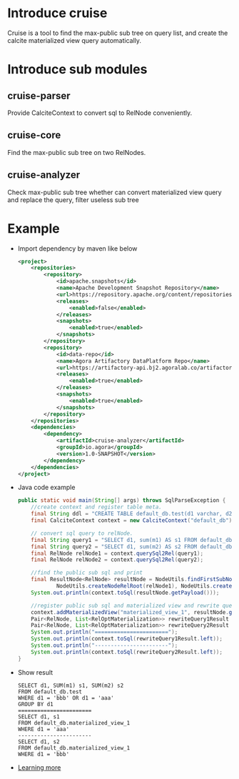 # Introduce cruise
Cruise is a tool to find the max-public sub tree on query list, and create the calcite materialized view query automatically. 
# Introduce sub modules
## cruise-parser
Provide CalciteContext to convert sql to RelNode conveniently. 

## cruise-core
Find the max-public sub tree on two RelNodes.

## cruise-analyzer
Check max-public sub tree whether can convert materialized view query and replace the query, filter useless sub tree 

# Example
-  Import dependency by maven like below
    ```xml
    <project>
        <repositories>
            <repository>
                <id>apache.snapshots</id>
                <name>Apache Development Snapshot Repository</name>
                <url>https://repository.apache.org/content/repositories/snapshots/</url>
                <releases>
                    <enabled>false</enabled>
                </releases>
                <snapshots>
                    <enabled>true</enabled>
                </snapshots>
            </repository>
            <repository>
                <id>data-repo</id>
                <name>Agora Artifactory DataPlatform Repo</name>
                <url>https://artifactory-api.bj2.agoralab.co/artifactory/DataPlatform-local</url>
                <releases>
                    <enabled>true</enabled>
                </releases>
                <snapshots>
                    <enabled>true</enabled>
                </snapshots>
            </repository>
        </repositories>
        <dependencies>
            <dependency>
                <artifactId>cruise-analyzer</artifactId>
                <groupId>io.agora</groupId>
                <version>1.0-SNAPSHOT</version>
            </dependency>
        </dependencies>
    </project>
    ```
- Java code example
    ```java
    public static void main(String[] args) throws SqlParseException {
        //create context and register table meta.
        final String ddl = "CREATE TABLE default_db.test(d1 varchar, d2 varchar, m1 int, m2 bigint)";
        final CalciteContext context = new CalciteContext("default_db").addTables(ddl);

        // convert sql query to relNode.
        final String query1 = "SELECT d1, sum(m1) AS s1 FROM default_db.test WHERE d1 = 'aaa' GROUP BY d1";
        final String query2 = "SELECT d1, sum(m2) AS s2 FROM default_db.test WHERE d1 = 'bbb' GROUP BY d1";
        final RelNode relNode1 = context.querySql2Rel(query1);
        final RelNode relNode2 = context.querySql2Rel(query2);

        //find the public sub sql and print
        final ResultNode<RelNode> resultNode = NodeUtils.findFirstSubNode(
                NodeUtils.createNodeRelRoot(relNode1), NodeUtils.createNodeRelRoot(relNode2));
        System.out.println(context.toSql(resultNode.getPayload()));

        //register public sub sql and materialized view and rewrite query sql
        context.addMaterializedView("materialized_view_1", resultNode.getPayload());
        Pair<RelNode, List<RelOptMaterialization>> rewriteQuery1Result = context.materializedViewOpt(relNode1);
        Pair<RelNode, List<RelOptMaterialization>> rewriteQuery2Result = context.materializedViewOpt(relNode2);
        System.out.println("=======================");
        System.out.println(context.toSql(rewriteQuery1Result.left));
        System.out.println("-----------------------");
        System.out.println(context.toSql(rewriteQuery2Result.left));
    }
    ```   
 - Show result
    ```text
    SELECT d1, SUM(m1) s1, SUM(m2) s2
    FROM default_db.test
    WHERE d1 = 'bbb' OR d1 = 'aaa'
    GROUP BY d1
    =======================
    SELECT d1, s1
    FROM default_db.materialized_view_1
    WHERE d1 = 'aaa'
    -----------------------
    SELECT d1, s2
    FROM default_db.materialized_view_1
    WHERE d1 = 'bbb'
    ``` 
 - [Learning more](doc/analayzer.md)  